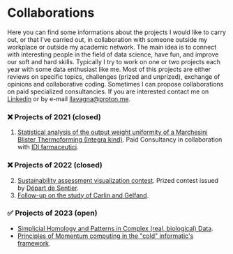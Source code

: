 # Collaborations
Here you can find some informations about the projects I would like to carry out, or that I've carried out, in collaboration with someone outside my workplace or outside my academic network. The main idea is to connect with interesting people in the field of data science, have fun, and improve our soft and hard skills. Typically I try to work on one or two projects each year with some data enthusiast like me. Most of this projects are either reviews on specific topics, challenges (prized and unprized), exchange of opinions and collaborative coding. Sometimes I can propose collaborations on paid specialized consultancies. If you are interested contact me on [Linkedin](https://www.linkedin.com/in/leonardo-lavagna-0675a81a2/) or by e-mail llavagna@proton.me.

### ❌ Projects of 2021 (closed)
1. [Statistical analysis of the output weight uniformity of a Marchesini Blister Thermoforming (Integra kind)](https://www.marchesini.com/it/blister-thermoforming). Paid Consultancy in collaboration with [IDI farmaceutici](https://www.idifarmaceutici.com/). 

### ❌ Projects of 2022 (closed)
2. [Sustainability assessment visualization contest](https://github.com/Depart-de-Sentier/visualization-contest-2022). Prized contest issued by [Départ de Sentier](https://www.d-d-s.ch/).
3. [Follow-up on the study of Carlin and Gelfand](https://link.springer.com/article/10.1007/BF01889986).

### ✅ Projects of 2023 (open)
- [Simplicial Homology and Patterns in Complex (real, biological) Data](https://www.scientificamerican.com/article/how-squishy-math-is-revealing-doughnuts-in-the-brain/).
- [Principles of Momentum computing in the "cold" informatic's framework](https://www.scientificamerican.com/article/lsquo-momentum-computing-rsquo-pushes-technology-rsquo-s-thermodynamic-limits/).

